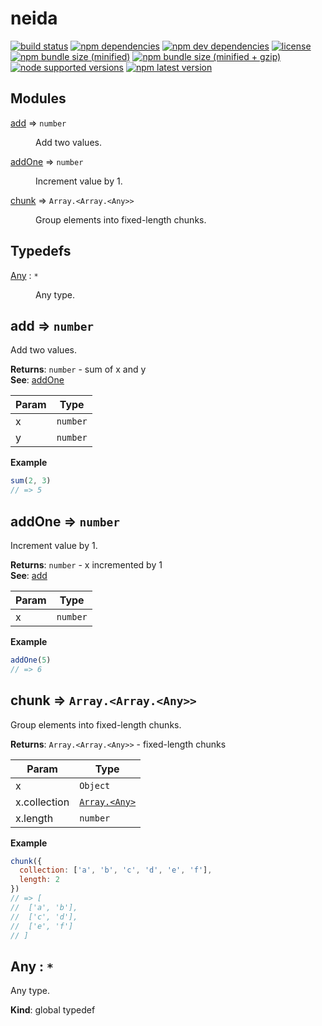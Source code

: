 # neida
[![build status][travis badge]][travis url]
[![npm dependencies][david dependencies badge]][david dependencies url]
[![npm dev dependencies][david dev dependencies badge]][david dev dependencies url]
[![license][license badge]][license file]
[![npm bundle size (minified)][bundlephobia badge]][bundlephobia url]
[![npm bundle size (minified + gzip)][bundlephobia badge zip]][bundlephobia url]
[![node supported versions][node badge]][package file]
[![npm latest version][npm badge]][npm url]

## Modules

<dl>
<dt><a href="#module_add">add</a> ⇒ <code>number</code></dt>
<dd><p>Add two values.</p>
</dd>
<dt><a href="#module_addOne">addOne</a> ⇒ <code>number</code></dt>
<dd><p>Increment value by 1.</p>
</dd>
<dt><a href="#module_chunk">chunk</a> ⇒ <code>Array.&lt;Array.&lt;Any&gt;&gt;</code></dt>
<dd><p>Group elements into fixed-length chunks.</p>
</dd>
</dl>

## Typedefs

<dl>
<dt><a href="#Any">Any</a> : <code>*</code></dt>
<dd><p>Any type.</p>
</dd>
</dl>

<a name="module_add"></a>

## add ⇒ <code>number</code>
Add two values.

**Returns**: <code>number</code> - sum of x and y  
**See**: [addOne](#module_addOne)  

| Param | Type |
| --- | --- |
| x | <code>number</code> | 
| y | <code>number</code> | 

**Example**  
```js
sum(2, 3)
// => 5
```
<a name="module_addOne"></a>

## addOne ⇒ <code>number</code>
Increment value by 1.

**Returns**: <code>number</code> - x incremented by 1  
**See**: [add](#module_add)  

| Param | Type |
| --- | --- |
| x | <code>number</code> | 

**Example**  
```js
addOne(5)
// => 6
```
<a name="module_chunk"></a>

## chunk ⇒ <code>Array.&lt;Array.&lt;Any&gt;&gt;</code>
Group elements into fixed-length chunks.

**Returns**: <code>Array.&lt;Array.&lt;Any&gt;&gt;</code> - fixed-length chunks  

| Param | Type |
| --- | --- |
| x | <code>Object</code> | 
| x.collection | [<code>Array.&lt;Any&gt;</code>](#Any) | 
| x.length | <code>number</code> | 

**Example**  
```js
chunk({
  collection: ['a', 'b', 'c', 'd', 'e', 'f'],
  length: 2
})
// => [
//  ['a', 'b'],
//  ['c', 'd'],
//  ['e', 'f']
// ]
```
<a name="Any"></a>

## Any : <code>\*</code>
Any type.

**Kind**: global typedef  

[bundlephobia badge]: https://img.shields.io/bundlephobia/min/neida.svg
[bundlephobia badge zip]: https://img.shields.io/bundlephobia/minzip/neida.svg
[bundlephobia url]: https://bundlephobia.com/result?p=neida (bundlephobia: neida)
[david dependencies badge]: https://img.shields.io/david/Stassi/neida
[david dependencies url]: https://david-dm.org/Stassi/neida (david: neida)
[david dev dependencies badge]: https://img.shields.io/david/dev/Stassi/neida
[david dev dependencies url]: https://david-dm.org/Stassi/neida?type=dev (david: neida dev)
[license badge]: https://img.shields.io/npm/l/neida.svg
[license file]: LICENSE (neida license)
[node badge]: https://img.shields.io/node/v/neida.svg
[npm badge]: https://img.shields.io/npm/v/neida.svg
[npm url]: https://www.npmjs.com/package/neida (npm: neida)
[package file]: package.json (neida package.json)
[travis badge]: https://img.shields.io/travis/com/Stassi/neida.svg
[travis url]: https://travis-ci.com/Stassi/neida (travis: neida)
